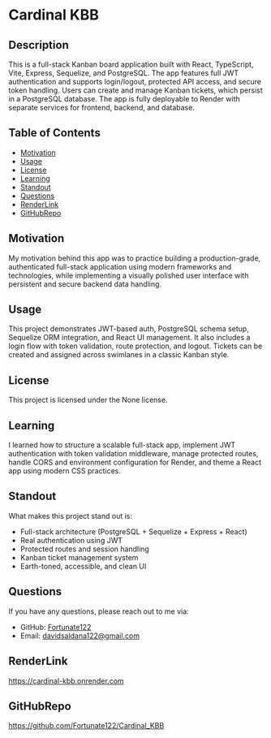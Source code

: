 # Cardinal KBB

## Description
This is a full-stack Kanban board application built with React, TypeScript, Vite, Express, Sequelize, and PostgreSQL. The app features full JWT authentication and supports login/logout, protected API access, and secure token handling. Users can create and manage Kanban tickets, which persist in a PostgreSQL database. The app is fully deployable to Render with separate services for frontend, backend, and database.

## Table of Contents
- [Motivation](#motivation)
- [Usage](#usage)
- [License](#license)
- [Learning](#learning)
- [Standout](#standout)
- [Questions](#questions)
- [RenderLink](#renderlink)
- [GitHubRepo](#githubrepo)

## Motivation
My motivation behind this app was to practice building a production-grade, authenticated full-stack application using modern frameworks and technologies, while implementing a visually polished user interface with persistent and secure backend data handling.

## Usage
This project demonstrates JWT-based auth, PostgreSQL schema setup, Sequelize ORM integration, and React UI management. It also includes a login flow with token validation, route protection, and logout. Tickets can be created and assigned across swimlanes in a classic Kanban style.

## License
This project is licensed under the None license.

## Learning
I learned how to structure a scalable full-stack app, implement JWT authentication with token validation middleware, manage protected routes, handle CORS and environment configuration for Render, and theme a React app using modern CSS practices.

## Standout
What makes this project stand out is:
- Full-stack architecture (PostgreSQL + Sequelize + Express + React)
- Real authentication using JWT
- Protected routes and session handling
- Kanban ticket management system
- Earth-toned, accessible, and clean UI

## Questions
If you have any questions, please reach out to me via:
- GitHub: [Fortunate122](https://github.com/Fortunate122)
- Email: davidsaldana122@gmail.com

## RenderLink
https://cardinal-kbb.onrender.com

## GitHubRepo
https://github.com/Fortunate122/Cardinal_KBB

